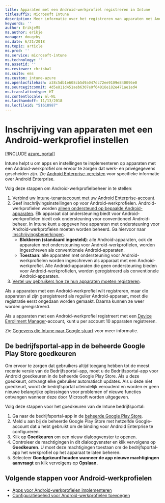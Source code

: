 ```yaml
---
title: Apparaten met een Android-werkprofiel registreren in Intune
titlesuffix: Microsoft Intune
description: Meer informatie over het registreren van apparaten met Android-werkprofielen in Intune.
keywords: ''
author: ErikjeMS
ms.author: erikje
manager: dougeby
ms.date: 6/21/2018
ms.topic: article
ms.prod: ''
ms.service: microsoft-intune
ms.technology: ''
ms.assetid: ''
ms.reviewer: chrisbal
ms.suite: ems
ms.custom: intune-azure
ms.openlocfilehash: a38c5db1e608cb5d9a047dc72ee9109e840096e0
ms.sourcegitcommit: 4d5e811d451aeb6307e0f64818e182e471ae1ed4
ms.translationtype: HT
ms.contentlocale: nl-NL
ms.lasthandoff: 11/13/2018
ms.locfileid: "51618987"
---
```

# <a name="set-up-enrollment-of-android-work-profile-devices"></a>Inschrijving van apparaten met een Android-werkprofiel instellen

[!INCLUDE [azure_portal](./includes/azure_portal.md)]

Intune helpt u om apps en instellingen te implementeren op apparaten met een Android-werkprofiel om ervoor te zorgen dat werk- en privégegevens gescheiden zijn. Zie [Android Enterprise-vereisten](https://support.google.com/work/android/answer/6174145?hl=en&ref_topic=6151012) voor specifieke informatie over Android Enterprise.

Volg deze stappen om Android-werkprofielbeheer in te stellen:

1. [Verbind uw Intune-tenantaccount met uw Android Enterprise-account](connect-intune-android-enterprise.md).
2. Geef inschrijvingsinstellingen op voor Android-werkprofielen. Android-werkprofielen worden [alleen ondersteund op bepaalde Android-apparaten](https://support.google.com/work/android/answer/6174145?hl=en&ref_topic=6151012%20style=%22target=new_window%22). Elk apparaat dat ondersteuning biedt voor Android-werkprofielen biedt ook ondersteuning voor conventioneel Android-beheer. In Intune kunt u opgeven hoe apparaten met ondersteuning voor Android-werkprofielen moeten worden beheerd. Ga hiervoor naar [Inschrijvingsbeperkingen](enrollment-restrictions-set.md).
    - **Blokkeren (standaard ingesteld)**: alle Android-apparaten, ook de apparaten met ondersteuning voor Android-werkprofielen, worden ingeschreven als conventionele Android-apparaten.
    - **Toestaan**: alle apparaten met ondersteuning voor Android-werkprofielen worden ingeschreven als apparaat met een Android-werkprofiel. Alle Android-apparaten die geen ondersteuning bieden voor Android-werkprofielen, worden geregistreerd als conventionele Android-apparaten.
3. [Vertel uw gebruikers hoe ze hun apparaten moeten registreren](/intune-user-help/enroll-your-device-in-intune-android).


Als u apparaten met een Android-werkprofiel wilt registreren, maar die apparaten al zijn geregistreerd als regulier Android-apparaat, moet die registratie eerst ongedaan worden gemaakt. Daarna kunnen ze weer worden geregistreerd.

Als u apparaten met een Android-werkprofiel registreert met een [Device Enrollment Manager](device-enrollment-manager-enroll.md)-account, kunt u per account 10 apparaten registreren.

Zie [Gegevens die Intune naar Google stuurt](data-intune-sends-to-google.md) voor meer informatie.

## <a name="approve-the-company-portal-app-in-the-managed-google-play-store"></a>De bedrijfsportal-app in de beheerde Google Play Store goedkeuren

Om ervoor te zorgen dat gebruikers altijd toegang hebben tot de meest recente versie van de Bedrijfsportal-app, moet u de Bedrijfsportal-app voor Android goedkeuren in de beheerde Google Play Store. Als u deze goedkeurt, ontvangt elke gebruiker automatisch updates. Als u deze niet goedkeurt, wordt de bedrijfsportal uiteindelijk verouderd en worden er geen nieuwe belangrijke oplossingen voor problemen of nieuwe functies ontvangen wanneer deze door Microsoft worden uitgegeven.

Volg deze stappen voor het goedkeuren van de Intune bedrijfsportal:

1.  Ga naar de bedrijfsportal-app in de [beheerde Google Play Store](https://play.google.com/work/apps/details?id=com.microsoft.windowsintune.companyportal).
2.  Meld u aan bij de beheerde Google Play Store met hetzelfde Google-account dat u hebt gebruikt om de binding voor Android Enterprise te configureren.
3.  Klik op **Goedkeuren** om een nieuw dialoogvenster te openen.
4.  Controleer de machtigingen in dit dialoogvenster en klik vervolgens op **Goedkeuren**. U moet deze machtigingen toestaan om de bedrijfsportal-app het werkprofiel op het apparaat te laten beheren.
5.  Selecteer **Goedgekeurd houden wanneer de app nieuwe machtigingen aanvraagt** en klik vervolgens op **Opslaan.**

## <a name="next-steps-for-android-work-profiles"></a>Volgende stappen voor Android-werkprofielen
- [Apps voor Android-werkprofielen implementeren](apps-add-android-for-work.md)
- [Configuratiebeleid voor Android-werkprofielen toevoegen](device-profiles.md)
